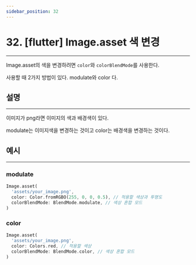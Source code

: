 ```yaml
---
sidebar_position: 32
---
```


# 32. [flutter] Image.asset 색 변경
---



Image.asset의 색을 변경하려면 `color`와 `colorBlendMode`를 사용한다.

사용할 때 2가지 방법이 있다. modulate와 color 다.


## 설명
---

이미지가 png라면 이미지의 색과 배경색이 있다.

modulate는 이미지색을 변경하는 것이고 color는 배경색을 변경하는 것이다.

## 예시
---

### modulate

```dart
Image.asset(
  'assets/your_image.png',
  color: Color.fromRGBO(255, 0, 0, 0.5), // 적용할 색상과 투명도
  colorBlendMode: BlendMode.modulate, // 색상 혼합 모드
)
```

### color

```dart
Image.asset(
  'assets/your_image.png',
  color: Colors.red, // 적용할 색상
  colorBlendMode: BlendMode.color, // 색상 혼합 모드
)
```